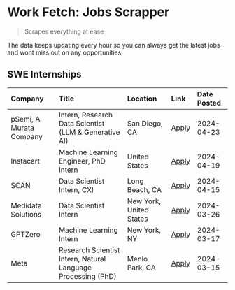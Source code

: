 # Work Fetch: Jobs Scrapper
> Scrapes everything at ease

The data keeps updating every hour so you can always get the latest jobs and wont miss out on any opportunities.

## SWE Internships
<!--START_SECTION:workfetch-->
| Company                 | Title                                                        | Location                | Link                                                                                                                                                                                                                                                                           | Date Posted   |
|:------------------------|:-------------------------------------------------------------|:------------------------|:-------------------------------------------------------------------------------------------------------------------------------------------------------------------------------------------------------------------------------------------------------------------------------|:--------------|
| pSemi, A Murata Company | Intern, Research Data Scientist (LLM & Generative AI)        | San Diego, CA           | [Apply](https://www.linkedin.com/jobs/view/intern-research-data-scientist-llm-generative-ai-at-psemi-a-murata-company-3887074168?position=4&pageNum=0&refId=iPjWxBF%2Bv%2BtG6NuVwB0Jmw%3D%3D&trackingId=FlEXSkPKLTQ2B7Ant0afZQ%3D%3D&trk=public_jobs_jserp-result_search-card) | 2024-04-23    |
| Instacart               | Machine Learning Engineer, PhD Intern                        | United States           | [Apply](https://www.linkedin.com/jobs/view/machine-learning-engineer-phd-intern-at-instacart-3901991739?position=2&pageNum=0&refId=iPjWxBF%2Bv%2BtG6NuVwB0Jmw%3D%3D&trackingId=jlsLAfA6UZZETUnWxI0cRg%3D%3D&trk=public_jobs_jserp-result_search-card)                          | 2024-04-19    |
| SCAN                    | Data Scientist Intern, CXI                                   | Long Beach, CA          | [Apply](https://www.linkedin.com/jobs/view/data-scientist-intern-cxi-at-scan-3899690492?position=9&pageNum=0&refId=iPjWxBF%2Bv%2BtG6NuVwB0Jmw%3D%3D&trackingId=8heUWOVIUSrv9m8w5QDhBA%3D%3D&trk=public_jobs_jserp-result_search-card)                                          | 2024-04-15    |
| Medidata Solutions      | Data Scientist Intern                                        | New York, United States | [Apply](https://www.linkedin.com/jobs/view/data-scientist-intern-at-medidata-solutions-3810253704?position=8&pageNum=0&refId=iPjWxBF%2Bv%2BtG6NuVwB0Jmw%3D%3D&trackingId=VVoeLIZDCKQGIe%2F7I5ZvOA%3D%3D&trk=public_jobs_jserp-result_search-card)                              | 2024-03-26    |
| GPTZero                 | Machine Learning Intern                                      | New York, NY            | [Apply](https://www.linkedin.com/jobs/view/machine-learning-intern-at-gptzero-3860723963?position=7&pageNum=0&refId=iPjWxBF%2Bv%2BtG6NuVwB0Jmw%3D%3D&trackingId=jIxYgYslSfQQsR0neV0W5A%3D%3D&trk=public_jobs_jserp-result_search-card)                                         | 2024-03-17    |
| Meta                    | Research Scientist Intern, Natural Language Processing (PhD) | Menlo Park, CA          | [Apply](https://www.linkedin.com/jobs/view/research-scientist-intern-natural-language-processing-phd-at-meta-3858718375?position=10&pageNum=0&refId=iPjWxBF%2Bv%2BtG6NuVwB0Jmw%3D%3D&trackingId=vB36k%2B9t6WWd2nECedyyFQ%3D%3D&trk=public_jobs_jserp-result_search-card)       | 2024-03-15    |
<!--END_SECTION:workfetch-->
